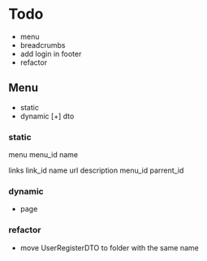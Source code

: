 # Todo

- menu
- breadcrumbs
- add login in footer
- refactor

## Menu

- static
- dynamic
[+] dto

### static

menu
menu_id  name

links
link_id  name  url  description   menu_id   parrent_id

### dynamic

- page

### refactor

- move UserRegisterDTO to folder with the same name
